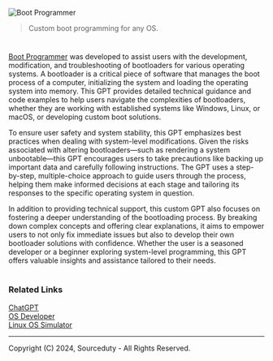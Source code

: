 ![Boot Programmer](https://github.com/user-attachments/assets/25b09429-be34-49ea-80de-bdd92cd1594d)

> Custom boot programming for any OS.

#

[Boot Programmer](https://chatgpt.com/g/g-iX4TehJnH-boot-programmer) was developed to assist users with the development, modification, and troubleshooting of bootloaders for various operating systems. A bootloader is a critical piece of software that manages the boot process of a computer, initializing the system and loading the operating system into memory. This GPT provides detailed technical guidance and code examples to help users navigate the complexities of bootloaders, whether they are working with established systems like Windows, Linux, or macOS, or developing custom boot solutions.

To ensure user safety and system stability, this GPT emphasizes best practices when dealing with system-level modifications. Given the risks associated with altering bootloaders—such as rendering a system unbootable—this GPT encourages users to take precautions like backing up important data and carefully following instructions. The GPT uses a step-by-step, multiple-choice approach to guide users through the process, helping them make informed decisions at each stage and tailoring its responses to the specific operating system in question.

In addition to providing technical support, this custom GPT also focuses on fostering a deeper understanding of the bootloading process. By breaking down complex concepts and offering clear explanations, it aims to empower users to not only fix immediate issues but also to develop their own bootloader solutions with confidence. Whether the user is a seasoned developer or a beginner exploring system-level programming, this GPT offers valuable insights and assistance tailored to their needs.

#
### Related Links

[ChatGPT](https://github.com/sourceduty/ChatGPT)
<br>
[OS Developer](https://github.com/sourceduty/OS_Developer)
<br>
[Linux OS Simulator](https://github.com/sourceduty/Linux_OS_Simulator)

***
Copyright (C) 2024, Sourceduty - All Rights Reserved.
